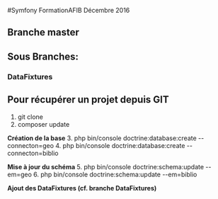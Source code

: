 
#Symfony FormationAFIB Décembre 2016


## Branche master




## Sous Branches:
### DataFixtures






## Pour récupérer un projet depuis GIT

1. git clone
2. composer update

**Création de la base**
3. php bin/console doctrine:database:create --connecton=geo
4. php bin/console doctrine:database:create --connecton=biblio

**Mise à jour du schéma**
5. php bin/console doctrine:schema:update --em=geo
6. php bin/console doctrine:schema:update --em=biblio

**Ajout des DataFixtures (cf. branche DataFixtures)**

